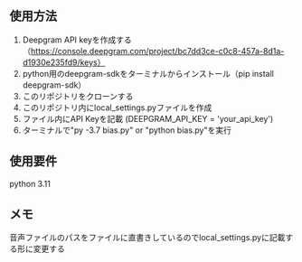 ## 使用方法
1. Deepgram API keyを作成する（https://console.deepgram.com/project/bc7dd3ce-c0c8-457a-8d1a-d1930e235fd9/keys）
2. python用のdeepgram-sdkをターミナルからインストール（pip install deepgram-sdk）
3. このリポジトリをクローンする
4. このリポジトリ内にlocal_settings.pyファイルを作成
5. ファイル内にAPI Keyを記載 (DEEPGRAM_API_KEY = 'your_api_key')
6. ターミナルで"py -3.7 bias.py" or "python bias.py"を実行

## 使用要件
python 3.11

## メモ
音声ファイルのパスをファイルに直書きしているのでlocal_settings.pyに記載する形に変更する
